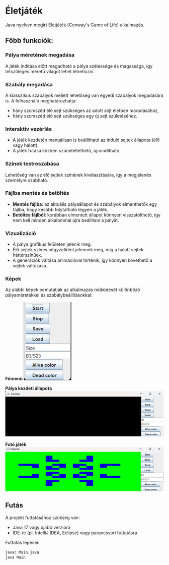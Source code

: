 # Életjáték

Java nyelven megírt Életjáték (Conway's Game of Life) alkalmazás.

## Főbb funkciók:

### Pálya méretének megadása
A játék indítása előtt megadható a pálya szélessége és magassága, így tetszőleges méretű világot lehet létrehozni.

### Szabály megadása
A klasszikus szabályok mellett lehetőség van egyedi szabályok megadására is. A felhasználó meghatározhatja:
- hány szomszéd élő sejt szükséges az adott sejt életben maradásához,
- hány szomszéd élő sejt szükséges egy új sejt születéséhez.

### Interaktív vezérlés
- A játék kezdetén manuálisan is beállítható az induló sejtek állapota (élő vagy halott).
- A játék futása közben szüneteltethető, újraindítható.

### Színek testreszabása
Lehetőség van az élő sejtek színének kiválasztására, így a megjelenés személyre szabható.

### Fájlba mentés és betöltés
- **Mentés fájlba**: az aktuális pályaállapot és szabályok elmenthetők egy fájlba, hogy később folytatható legyen a játék.
- **Betöltés fájlból**: korábban elmentett állapot könnyen visszatölthető, így nem kell minden alkalommal újra beállítani a pályát.

### Vizualizáció
- A pálya grafikus felületen jelenik meg.
- Élő sejtek színes négyzetként jelennek meg, míg a halott sejtek háttérszínűek.
- A generációk váltása animációval történik, így könnyen követhető a sejtek változása.

### Képek
Az alábbi képek bemutatják az alkalmazás működését különböző pályaméretekkel és szabálybeállításokkal:

**Főmenü**
![Főmenü](images/menu.png)

**Pálya kezdeti állapota**
![Pálya](images/field.png)

**Futó játék**
![Futó játék](images/running.png)

## Futás
A projekt futtatásához szükség van:
- Java 17 vagy újabb verzióra
- IDE-re (pl. IntelliJ IDEA, Eclipse) vagy parancssori futtatásra

Futtatás lépései:
```bash
javac Main.java
java Main
```
